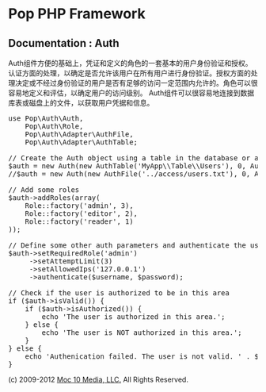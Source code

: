 Pop PHP Framework
=================

Documentation : Auth
--------------------

Auth组件方便的基础上，凭证和定义的角色的一套基本的用户身份验证和授权。认证方面的处理，以确定是否允许该用户在所有用户进行身份验证。授权方面的处理决定或不经过身份验证的用户是否有足够的访问一定范围内允许的。角色可以很容易地定义和评估，以确定用户的访问级别。 Auth组件可以很容易地连接到数据库表或磁盘上的文件，以获取用户凭据和信息。


<pre>
use Pop\Auth\Auth,
    Pop\Auth\Role,
    Pop\Auth\Adapter\AuthFile,
    Pop\Auth\Adapter\AuthTable;

// Create the Auth object using a table in the database or a local access file.
$auth = new Auth(new AuthTable('MyApp\\Table\\Users'), 0, Auth::ENCRYPT_SHA1);
//$auth = new Auth(new AuthFile('../access/users.txt'), 0, Auth::ENCRYPT_SHA1);

// Add some roles
$auth->addRoles(array(
    Role::factory('admin', 3),
    Role::factory('editor', 2),
    Role::factory('reader', 1)
));

// Define some other auth parameters and authenticate the user
$auth->setRequiredRole('admin')
     ->setAttemptLimit(3)
     ->setAllowedIps('127.0.0.1')
     ->authenticate($username, $password);

// Check if the user is authorized to be in this area
if ($auth->isValid()) {
    if ($auth->isAuthorized()) {
        echo 'The user is authorized in this area.';
    } else {
        echo 'The user is NOT authorized in this area.';
    }
} else {
    echo 'Authenication failed. The user is not valid. ' . $auth->getResultMessage();
}
</pre>

(c) 2009-2012 [Moc 10 Media, LLC.](http://www.moc10media.com) All Rights Reserved.
